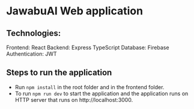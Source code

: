 # JawabuAI Web application

## Technologies:
Frontend: React 
Backend: Express TypeScript
Database: Firebase
Authentication: JWT

## Steps to run the application
- Run `npm install` in the root folder and in the frontend folder. 
- To run `npm run dev` to start the application and the application runs on HTTP server that runs on http://localhost:3000. 
